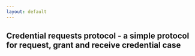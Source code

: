 ```yaml
---
layout: default
---
```


## Credential requests protocol - a simple protocol for request, grant and receive credential case
